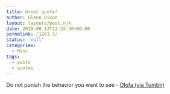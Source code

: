 ```yaml
---
title: Great quote!
author: Glenn Dixon
layout: layouts/post.njk
date: 2018-08-13T12:24:30+00:00
permalink: /1261-2/
status: 'null'
categories:
  - Misc
tags:
  - posts
  - quotes
---
```

Do not punish the behavior you want to see - [Olofa (via Tumblr)](https://olofahere.tumblr.com/post/170223372038/do-not-punish-the-behaviour-you-want-to-see)